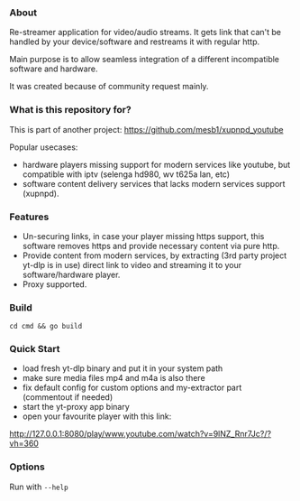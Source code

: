 ### About 

Re-streamer application for video/audio streams. It gets link that can't be handled by your device/software and restreams it with regular http.

Main purpose is to allow seamless integration of a different incompatible software and hardware.

It was created because of community request mainly.

### What is this repository for? ###

This is part of another project: https://github.com/mesb1/xupnpd_youtube

Popular usecases: 
*  hardware players missing support for modern services like youtube, but compatible with iptv (selenga hd980, wv t625a lan, etc)
*  software content delivery services that lacks modern services support (xupnpd).

### Features

*  Un-securing links, in case your player missing https support, this software removes https and provide necessary content via pure http.
*  Provide content from modern services, by extracting (3rd party project yt-dlp is in use) direct link to video and streaming it to your software/hardware player.
*  Proxy supported.

### Build ###

`cd cmd && go build`

### Quick Start ###

*  load fresh yt-dlp binary and put it in your system path
*  make sure media files mp4 and m4a is also there
*  fix default config for custom options and my-extractor part (commentout if needed)
*  start the yt-proxy app binary
*  open your favourite player with this link:
  
http://127.0.0.1:8080/play/www.youtube.com/watch?v=9lNZ_Rnr7Jc?/?vh=360


### Options ###

Run with `--help`
